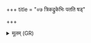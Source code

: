 +++
title = "०७ त्रिकद्रुकेभिः पतति षड्"

+++
<details><summary>मूलम् (GR)</summary>

त्रिकद्रुकेभिः पतति  
षड् उर्वीर् एकम् इद् बृहत् ।  
त्रिष्टुब् गायत्री छन्दांसि  
सर्वा ता यम आर्पिता ॥
</details>